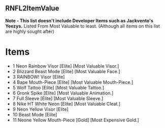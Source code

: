 
## RNFL2ItemValue
**Note - This list doesn't include Developer Items such as Jackvento's Yeezys.**
Listed From Most Valuable to least. (Although all items on this list are highly sought after)
# Items

- 1 Neon Rainbow Visor [Elite] [Most Valuable Visor.]
- 2 Blizzard Beast Mode [Elite] [Most Valuable Face.]
- 3 RAINBOW! Visor [Elite]
- 4 Bape Mouth-Piece [Elite] [Most Valuable Mouth-Piece.]
- 5 Wolf Tattoo [Elite] [Most Valuable Tattoo.]
- 6 Gronk Spike [Elite] [Most Valuable Animation.]
- 7 Full Sleeve [Elite] [Most Valuable Sleeve.]
- 8 Nike HT White Neon [Elite] [Most Valuable Cleat.]
- 9 Neon Yellow Visor [Elite] 
- 10 Beast Mode [Elite]
- 11 Neone Yellow Mouth-Piece [Gold] [Most Expensive Gold.]
